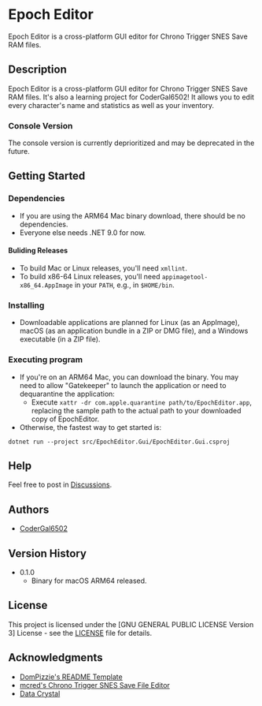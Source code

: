# Epoch Editor

Epoch Editor is a cross-platform GUI editor for Chrono Trigger SNES Save RAM files.

## Description

Epoch Editor is a cross-platform GUI editor for Chrono Trigger SNES Save RAM files. It's also a learning project for CoderGal6502! It allows you to edit every character's name and statistics as well as your inventory.

### Console Version

The console version is currently deprioritized and may be deprecated in the future.

## Getting Started

### Dependencies

* If you are using the ARM64 Mac binary download, there should be no dependencies.
* Everyone else needs .NET 9.0 for now.

#### Buliding Releases
* To build Mac or Linux releases, you'll need `xmllint`.
* To build x86-64 Linux releases, you'll need `appimagetool-x86_64.AppImage` in your `PATH`, e.g., in `$HOME/bin`.

### Installing

* Downloadable applications are planned for Linux (as an AppImage), macOS (as an application bundle in a ZIP or DMG file), and a Windows executable (in a ZIP file).

### Executing program

* If you're on an ARM64 Mac, you can download the binary. You may need to allow "Gatekeeper" to launch the application or need to dequarantine the application:
   * Execute `xattr -dr com.apple.quarantine path/to/EpochEditor.app`, replacing the sample path to the actual path to your downloaded copy of EpochEditor.
* Otherwise, the fastest way to get started is:
```
dotnet run --project src/EpochEditor.Gui/EpochEditor.Gui.csproj
```

## Help

Feel free to post in [Discussions](https://github.com/codergal6502/EpochEditor/discussions).

## Authors

* [CoderGal6502](https://github.com/codergal6502)

## Version History

* 0.1.0
    * Binary for macOS ARM64 released.

## License

This project is licensed under the [GNU GENERAL PUBLIC LICENSE Version 3] License - see the [LICENSE](https://github.com/codergal6502/EpochEditor/blob/main/LICENSE) file for details.

## Acknowledgments

* [DomPizzie's README Template](https://gist.github.com/DomPizzie/7a5ff55ffa9081f2de27c315f5018afc)
* [mcred's Chrono Trigger SNES Save File Editor](https://github.com/mcred/chrono-trigger-save-editor)
* [Data Crystal](https://datacrystal.tcrf.net/w/index.php?title=Chrono_Trigger_(SNES)/RAM_map)
